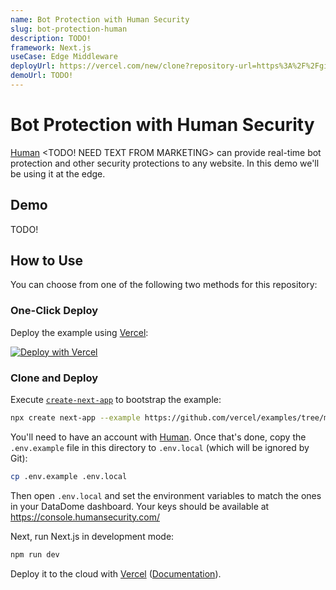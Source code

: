 ```yaml
---
name: Bot Protection with Human Security
slug: bot-protection-human
description: TODO!
framework: Next.js
useCase: Edge Middleware
deployUrl: https://vercel.com/new/clone?repository-url=https%3A%2F%2Fgithub.com%2Fvercel-customer-feedback%2Fedge-middleware%2Ftree%2Fmain%2Fexamples%2Fbot-protection-datadome&env=NEXT_PUBLIC_DATADOME_CLIENT_KEY,DATADOME_SERVER_KEY&project-name=bot-protection-datadome&repository-name=bot-protection-datadome
demoUrl: TODO!
---
```


# Bot Protection with Human Security

[Human](https://humansecurity.com/) <TODO! NEED TEXT FROM MARKETING> can provide real-time bot protection and other security protections to any website. In this demo we'll be using it at the edge.

## Demo

TODO!

## How to Use

You can choose from one of the following two methods for this repository:

### One-Click Deploy

Deploy the example using [Vercel](https://vercel.com?utm_source=github&utm_medium=readme):

[![Deploy with Vercel](https://vercel.com/button)](TODO!)

### Clone and Deploy

Execute [`create-next-app`](https://github.com/vercel/next.js/tree/canary/packages/create-next-app) to bootstrap the example:

```bash
npx create next-app --example https://github.com/vercel/examples/tree/main/edge-middleware/bot-protection-human bot-protection-datadome (??)
```

You'll need to have an account with [Human](https://humansecurity.com). Once that's done, copy the `.env.example` file in this directory to `.env.local` (which will be ignored by Git):

```bash
cp .env.example .env.local
```

Then open `.env.local` and set the environment variables to match the ones in your DataDome dashboard. Your keys should be available at https://console.humansecurity.com/

Next, run Next.js in development mode:

```bash
npm run dev
```

Deploy it to the cloud with [Vercel](https://vercel.com/new?utm_source=github&utm_medium=readme&utm_campaign=edge-middleware-eap) ([Documentation](https://nextjs.org/docs/deployment)).
